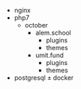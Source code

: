 - nginx
- php7
	- october
		- alem.school
			- plugins
			- themes
		- umit.fund
			- plugins
			- themes
- postgresql
± docker